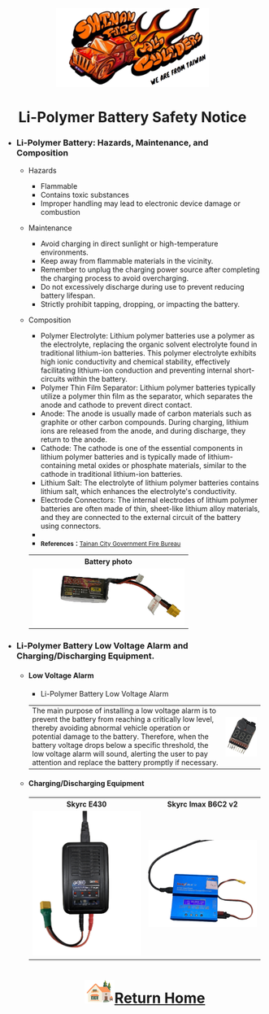 <div align="center"><img src="../../other/img/logo.png" width="300" alt=" logo"></div>

# <div align="center">Li-Polymer Battery Safety Notice</div> 
- ### Li-Polymer Battery: Hazards, Maintenance, and Composition
    - Hazards
        - Flammable
        - Contains toxic substances
        - Improper handling may lead to electronic device damage or combustion
    - Maintenance
        - Avoid charging in direct sunlight or high-temperature environments.
        - Keep away from flammable materials in the vicinity.
        - Remember to unplug the charging power source after completing the charging process to avoid overcharging.
        - Do not excessively discharge during use to prevent reducing battery lifespan.
        - Strictly prohibit tapping, dropping, or impacting the battery.
    - Composition
        - Polymer Electrolyte: Lithium polymer batteries use a polymer as the electrolyte, replacing the organic solvent electrolyte found in traditional lithium-ion batteries. This polymer electrolyte exhibits high ionic conductivity and chemical stability, effectively facilitating lithium-ion conduction and preventing internal short-circuits within the battery.  
        - Polymer Thin Film Separator: Lithium polymer batteries typically utilize a polymer thin film as the separator, which separates the anode and cathode to prevent direct contact.  
        - Anode: The anode is usually made of carbon materials such as graphite or other carbon compounds. During charging, lithium ions are released from the anode, and during discharge, they return to the anode.  
        - Cathode: The cathode is one of the essential components in lithium polymer batteries and is typically made of lithium-containing metal oxides or phosphate materials, similar to the cathode in traditional lithium-ion batteries.  
        - Lithium Salt: The electrolyte of lithium polymer batteries contains lithium salt, which enhances the electrolyte's conductivity.  
        - Electrode Connectors: The internal electrodes of lithium polymer batteries are often made of thin, sheet-like lithium alloy materials, and they are connected to the external circuit of the battery using connectors.
        - 
        - <small>__References：__[Tainan City Government Fire Bureau](https://119.tainan.gov.tw/News_Content.aspx?n=25497&s=7743170) </small>  
          
        <div align="center">
        <table>
        <tr align="center">
        <th>Battery photo</th>
        </tr>
        <tr>
        <td><img src="./img/lipo_battery.png" width = "300"  alt="Discharging Equipment"/></td>
        </tr>
        </table>
        </div>         


 
 
- ### Li-Polymer Battery Low Voltage Alarm and Charging/Discharging Equipment.  
    - #### Low Voltage Alarm
        
        - Li-Polymer Battery Low Voltage Alarm 

        <div align="center">
        <table>
        <tr>
        <td>The main purpose of installing a low voltage alarm is to prevent the battery from reaching a critically low level, thereby avoiding abnormal vehicle operation or potential damage to the battery. Therefore, when the battery voltage drops below a specific threshold, the low voltage alarm will sound, alerting the user to pay attention and replace the battery promptly if necessary.  
        
        </td>
        <td><img src="./img/low_voltage_alarm.png" width = "500"  alt="low_voltage_alarm" align="center" /></td>

        </tr>

        </table>
        </div>
    - #### Charging/Discharging Equipment
      <div align="center">
      <table>
        <tr align="center">
        <th>Skyrc E430</th>
        <th>Skyrc Imax B6C2 v2</th>
        </tr>
        <tr>
        <td><img src="./img/e430.png" width = "300"  alt="Discharging Equipment" /></td>
        <td><img src="./img/B6AC2.png" width = "300"  alt="Discharging Equipment" /></td>

        </tr>

</table>
</div>
      
     
 
# <div align="center">![HOME](../../other/img/Home.png)[Return Home](../../)</div> 

